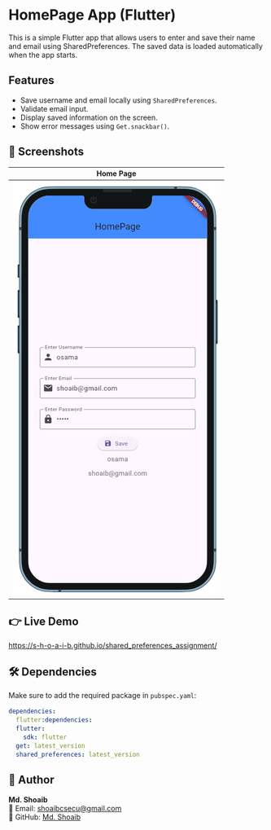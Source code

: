 # HomePage App (Flutter)

This is a simple Flutter app that allows users to enter and save their name and email using SharedPreferences.
The saved data is loaded automatically when the app starts.

## Features
- Save username and email locally using `SharedPreferences`.
- Validate email input.
- Display saved information on the screen.
- Show error messages using `Get.snackbar()`.

## 📸 Screenshots

| Home Page                       |
|---------------------------------|
| ![Home](assets/images/home.png) |


## 👉 Live Demo

https://s-h-o-a-i-b.github.io/shared_preferences_assignment/

## 🛠️ Dependencies
Make sure to add the required package in `pubspec.yaml`:
```yaml
dependencies:
  flutter:dependencies:
  flutter:
    sdk: flutter
  get: latest_version
  shared_preferences: latest_version
```


## 👤 Author

**Md. Shoaib**  
📧 Email: shoaibcsecu@gmail.com  
🔗 GitHub: [Md. Shoaib](https://github.com/S-h-o-a-i-b)